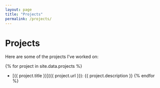 ```yaml
---
layout: page
title: "Projects"
permalink: /projects/
---
```


# Projects

Here are some of the projects I've worked on:

{% for project in site.data.projects %}
- [{{ project.title }}]({{ project.url }}): {{ project.description }}
{% endfor %}